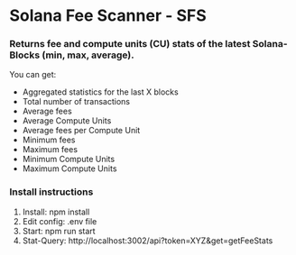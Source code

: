 # Solana Fee Scanner - SFS

### Returns fee and compute units (CU) stats of the latest Solana-Blocks (min, max, average).

You can get:

- Aggregated statistics for the last X blocks
- Total number of transactions
- Average fees
- Average Compute Units
- Average fees per Compute Unit
- Minimum fees
- Maximum fees
- Minimum Compute Units
- Maximum Compute Units

### Install instructions

1. Install: npm install
2. Edit config: .env file
3. Start: npm run start
4. Stat-Query: http://localhost:3002/api?token=XYZ&get=getFeeStats
